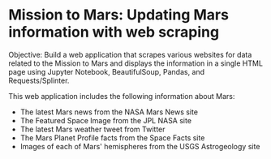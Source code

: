 # Mission to Mars:  Updating Mars information with web scraping


Objective:  Build a web application that scrapes various websites for data related to the Mission to Mars and displays the information in a single HTML page using Jupyter Notebook, BeautifulSoup, Pandas, and Requests/Splinter.

This web application includes the following information about Mars:
* The latest Mars news from the NASA Mars News site
* The Featured Space Image from the JPL NASA site
* The latest Mars weather tweet from Twitter
* The Mars Planet Profile facts from the Space Facts site
* Images of each of Mars' hemispheres from the USGS Astrogeology site



